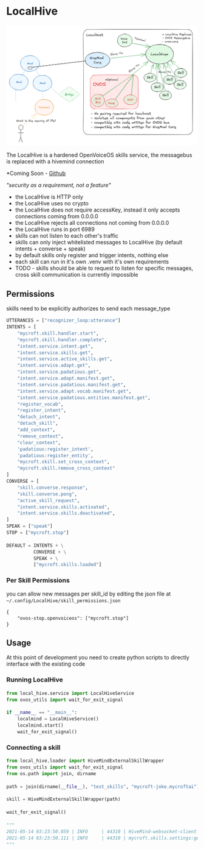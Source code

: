# LocalHive

![img_10.png](img_10.png)

The LocalHive is a hardened OpenVoiceOS skills service, the messagebus is replaced with a hivemind connection

*Coming Soon - [Github](https://github.com/JarbasHiveMind/LocalHive)

_"security as a requirement, not a feature"_

- the LocalHive is HTTP only
- the LocalHive uses no crypto
- the LocalHive does not require accessKey, instead it only accepts connections coming from 0.0.0.0
- the LocalHive rejects all connections not coming from 0.0.0.0
- the LocalHive runs in port 6989
- skills can not listen to each other's traffic
- skills can only inject whitelisted messages to LocalHive (by default intents + converse + speak)
- by default skills only register and trigger intents, nothing else
- each skill can run in it's own .venv with it's own requirements
- TODO - skills should be able to request to listen for specific messages, cross skill communication is currently impossible

## Permissions

skills need to be explicitly authorizes to send each message_type

```python
UTTERANCES = ["recognizer_loop:utterance"]
INTENTS = [
    "mycroft.skill.handler.start",
    "mycroft.skill.handler.complete",
    "intent.service.intent.get",
    "intent.service.skills.get",
    "intent.service.active_skills.get",
    "intent.service.adapt.get",
    "intent.service.padatious.get",
    "intent.service.adapt.manifest.get",
    "intent.service.padatious.manifest.get",
    "intent.service.adapt.vocab.manifest.get",
    "intent.service.padatious.entities.manifest.get",
    "register_vocab",
    "register_intent",
    "detach_intent",
    "detach_skill",
    "add_context",
    "remove_context",
    "clear_context",
    'padatious:register_intent',
    'padatious:register_entity',
    "mycroft.skill.set_cross_context",
    "mycroft.skill.remove_cross_context"
]
CONVERSE = [
    "skill.converse.response",
    "skill.converse.pong",
    "active_skill_request",
    "intent.service.skills.activated",
    "intent.service.skills.deactivated",
]
SPEAK = ["speak"]
STOP = ["mycroft.stop"]

DEFAULT = INTENTS + \
          CONVERSE + \
          SPEAK + \
          ["mycroft.skills.loaded"]
```

### Per Skill Permissions

you can allow new messages per skill_id by editing the json file at `~/.config/LocalHive/skill_permissions.json`

```
{
    "ovos-stop.openvoiceos": ["mycroft.stop"]
}
```

## Usage

At this point of development you need to create python scripts to directly interface with the existing code

### Running LocalHive

```python
from local_hive.service import LocalHiveService
from ovos_utils import wait_for_exit_signal

if __name__ == "__main__":
    localmind = LocalHiveService()
    localmind.start()
    wait_for_exit_signal()

```

### Connecting a skill

```python
from local_hive.loader import HiveMindExternalSkillWrapper
from ovos_utils import wait_for_exit_signal
from os.path import join, dirname

path = join(dirname(__file__), "test_skills", "mycroft-joke.mycroftai")

skill = HiveMindExternalSkillWrapper(path)

wait_for_exit_signal()

"""
2021-05-14 03:23:50.059 | INFO     | 44310 | HiveMind-websocket-client | Connected
2021-05-14 03:23:50.111 | INFO     | 44310 | mycroft.skills.settings:get_local_settings:83 | /home/user/.config/mycroft/skills/mycroft-joke.mycroftai/settings.json
"""
```